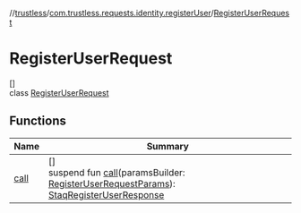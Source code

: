 //[trustless](../../../index.md)/[com.trustless.requests.identity.registerUser](../index.md)/[RegisterUserRequest](index.md)

# RegisterUserRequest

[]\
class [RegisterUserRequest](index.md)

## Functions

| Name | Summary |
|---|---|
| [call](call.md) | []<br>suspend fun [call](call.md)(paramsBuilder: [RegisterUserRequestParams](../-register-user-request-params/index.md)): [StaqRegisterUserResponse](../../com.trustless.requests.identity/-staq-register-user-response/index.md) |
